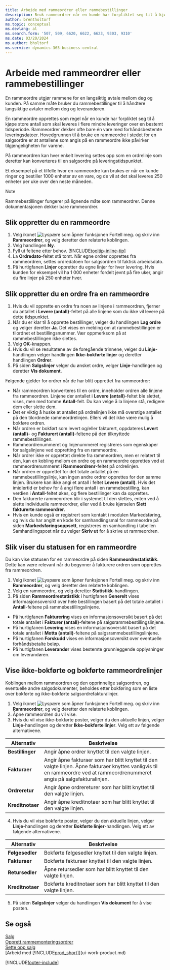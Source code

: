 ```yaml
---
title: Arbeide med rammeordrer eller rammebestillinger
description: Bruk rammeordrer når en kunde har forpliktet seg til å kjøpe store antall som skal leveres i flere mindre leveringer over en bestemt tidsperiode. Det samme gjelder kjøp.
author: brentholtorf
ms.topic: conceptual
ms.devlang: al
ms.search.form: '507, 509, 6620, 6622, 6623, 9303, 9310'
ms.date: 03/20/2024
ms.author: bholtorf
ms.service: dynamics-365-business-central
---
```

# Arbeide med rammeordrer eller rammebestillinger

En rammeordre utgjør rammene for en langsiktig avtale mellom deg og kunden. På samme måte bruker du rammebestillinger til å håndtere langsiktige avtaler mellom deg og leverandøren.

En rammeordre opprettes som regel når en kunde har forpliktet seg til å kjøpe store antall som skal leveres i flere mindre leveringer over en bestemt tidsperiode. Rammeordrer dekker ofte bare én vare med forhåndsbestemte leveringsdatoer. Hovedgrunnen til å bruke en rammeordre i stedet for en salgsordre er at antallene som angis på en rammeordre ikke påvirker tilgjengeligheten for varene.

På rammeordren kan hver enkelt levering settes opp som en ordrelinje som deretter kan konverteres til en salgsordre på leveringstidspunktet.

Et eksempel på et tilfelle hvor en rammeordre kan brukes er når en kunde ringer og bestiller 1000 enheter av en vare, og de vil at det skal leveres 250 enheter per uke over den neste måneden.

> [!NOTE]
> Rammebestillinger fungerer på lignende måte som rammeordrer. Denne dokumentasjonen dekker bare rammeordrer.

## Slik oppretter du en rammeordre

1. Velg ikonet ![Lyspære som åpner funksjonen Fortell meg.](media/ui-search/search_small.png "Fortell hva du vil gjøre") og skriv inn **Rammeordrer**, og velg deretter den relaterte koblingen.  
2. Velg handlingen **Ny**.  
3. Fyll ut feltene etter behov. [!INCLUDE[tooltip-inline-tip](includes/tooltip-inline-tip_md.md)]
4. La **Ordredato**-feltet stå tomt. Når egne ordrer opprettes fra rammeordren, settes ordredatoen for salgsordren til faktisk arbeidsdato.
5. På hurtigfanen **Linjer** oppretter du egne linjer for hver levering. Hvis kunden for eksempel vil ha 1 000 enheter fordelt jevnt på fire uker, angir du fire linjer på 250 enheter hver.  

## Slik oppretter du en ordre fra en rammeordre  

1. Hvis du vil opprette en ordre fra noen av linjene i rammeordren, fjerner du antallet i **Levere (antall)**-feltet på alle linjene som du ikke vil levere på dette tidspunktet.  
2. Når du er klar til å opprette bestillinger, velger du handlingen **Lag ordre** og velger deretter **Ja**. Det vises en melding om at rammebestillingen er tilordnet et bestillingsnummer. Vær oppmerksom på at rammebestillingen ikke slettes.  
3. Velg **OK**-knappen.  
4. Hvis du vil se resultatene av de foregående trinnene, velger du **Linje**-handlingen velger handlingen **Ikke-bokførte linjer** og deretter handlingen **Ordrer**.  
5. På siden **Salgslinjer** velger du ønsket ordre, velger **Linje**-handlingen og deretter **Vis dokument**.  

Følgende gjelder for ordrer når de har blitt opprettet fra rammeordrer:  

- Når rammeordren konverteres til en ordre, inneholder ordren alle linjene fra rammeordren. Linjene der antallet i **Levere (antall)**-feltet ble slettet, vises, men med tomme **Antall**-felt. Du kan velge å la linjene stå, redigere dem eller slette dem.  
- Det er viktig å huske at antallet på ordrelinjen ikke må overstige antallet på den tilordnede rammeordrelinjen. Ellers vil det ikke være mulig å bokføre ordren.  
- Når ordren er bokført som levert og/eller fakturert, oppdateres **Levert (antall)**- og **Fakturert (antall)**-feltene på den tilknyttede rammebestillingen.  
- Rammeordrenummeret og linjenummeret registreres som egenskaper for salgslinjene ved oppretting fra en rammeordre.  
- Når ordrer ikke er opprettet direkte fra rammeordren, men er relatert til den, kan en kobling mellom en ordre og en rammeordre opprettes ved at rammeordrenummeret i **Rammeordrenr**-feltet på ordrelinjen.  
- Når ordren er opprettet for det totale antallet på en rammebestillingslinje, kan ingen andre ordrer opprettes for den samme linjen. Brukere kan ikke angi et antall i feltet **Levere (antall)**. Hvis det imidlertid er behov for å angi flere antall i en rammebestilling, kan verdien i **Antall**-feltet økes, og flere bestillinger kan da opprettes.  
- Den fakturerte rammeordren blir i systemet til den slettes, enten ved å slette individuelle rammeordrer, eller ved å bruke kjørselen **Slett fakturerte rammeordrer**.  
- Hvis en kunde også er registrert som kontakt i modulen Markedsføring, og hvis du har angitt en kode for samhandlingsmal for rammeordre på siden **Markedsføringsoppsett**, registreres en samhandling i tabellen Samhandlingspost når du velger **Skriv ut** for å skrive ut rammeordren.

## Slik viser du statusen for en rammeordre

Du kan vise statusen for en rammeordre på siden **Rammeordrestatistikk**. Dette kan være relevant når du begynner å fakturere ordren som opprettes fra rammeordren.  

1.  Velg ikonet ![Lyspære som åpner funksjonen Fortell meg.](media/ui-search/search_small.png "Fortell hva du vil gjøre") og skriv inn **Rammeordrer**, og velg deretter den relaterte koblingen.  
2.  Velg en rammeordre, og velg deretter **Statistikk**-handlingen.  
3.  På siden **Rammeordrestatistikk** i hurtigfanen **Generelt** vises informasjonsoversikt over hele bestillingen basert på det totale antallet i **Antall**-feltene på rammebestillingslinjene.  

- På hurtigfanen **Fakturering** vises en informasjonsoversikt basert på det totale antallet i **Fakturer (antall)**-feltene på salgsrammebestillingslinjene.  
- På hurtigfanen **Levering** vises en informasjonsoversikt basert på det totale antallet i **Motta (antall)**-feltene på salgsrammebestillingslinjene.  
- På hurtigfanen **Forskudd** vises en informasjonsoversikt over eventuelle forhåndsbetalte beløp.  
- På hurtigfanen **Leverandør** vises bestemte grunnleggende opplysninger om leverandøren.

## Vise ikke-bokførte og bokførte rammeordrelinjer

Koblingen mellom rammeordren og den opprinnelige salgsordren, og eventuelle andre salgsdokumenter, beholdes etter bokføring som en liste over bokførte og ikke-bokførte salgsordrefakturalinjer.  

1. Velg ikonet ![Lyspære som åpner funksjonen Fortell meg.](media/ui-search/search_small.png "Fortell hva du vil gjøre") og skriv inn **Rammeordrer**, og velg deretter den relaterte koblingen.
2. Åpne rammeordren du vil vise.
3. Hvis du vil vise ikke-bokførte poster, velger du den aktuelle linjen, velger **Linje**-handlingen og deretter **Ikke-bokførte linjer**. Velg ett av følgende alternativene.  

|Alternativ|Beskrivelse|
|--|--|
|**Bestillinger**|Angir åpne ordrer knyttet til den valgte linjen.|
|**Fakturaer**|Angir åpne fakturaer som har blitt knyttet til den valgte linjen. Åpne fakturaer knyttes vanligvis til en rammeordre ved at rammeordrenummeret angis på salgsfakturalinjen.|
|**Ordreretur**|Angir åpne ordrereturer som har blitt knyttet til den valgte linjen.|
|**Kreditnotaer**|Angir åpne kreditnotaer som har blitt knyttet til den valgte linjen.|

4. Hvis du vil vise bokførte poster, velger du den aktuelle linjen, velger **Linje**-handlingen og deretter **Bokførte linjer**-handlingen. Velg ett av følgende alternativene.  

|Alternativ|Beskrivelse|
|---|----|
|**Følgesedler**|Bokførte følgesedler knyttet til den valgte linjen.|
|**Fakturaer**|Bokførte fakturaer knyttet til den valgte linjen.|
|**Retursedler**|Åpne retursedler som har blitt knyttet til den valgte linjen.|
|**Kreditnotaer**|Bokførte kreditnotaer som har blitt knyttet til den valgte linjen.|

5. På siden **Salgslinjer** velger du handlingen **Vis dokument** for å vise posten.

## Se også

[Salg](sales-manage-sales.md)  
[Opprett rammemonteringsordrer](assembly-how-to-create-blanket-assembly-orders.md)  
[Sette opp salg](sales-setup-sales.md)  
[Arbeid med [!INCLUDE[prod_short](includes/prod_short.md)]](ui-work-product.md)


[!INCLUDE[footer-include](includes/footer-banner.md)]
